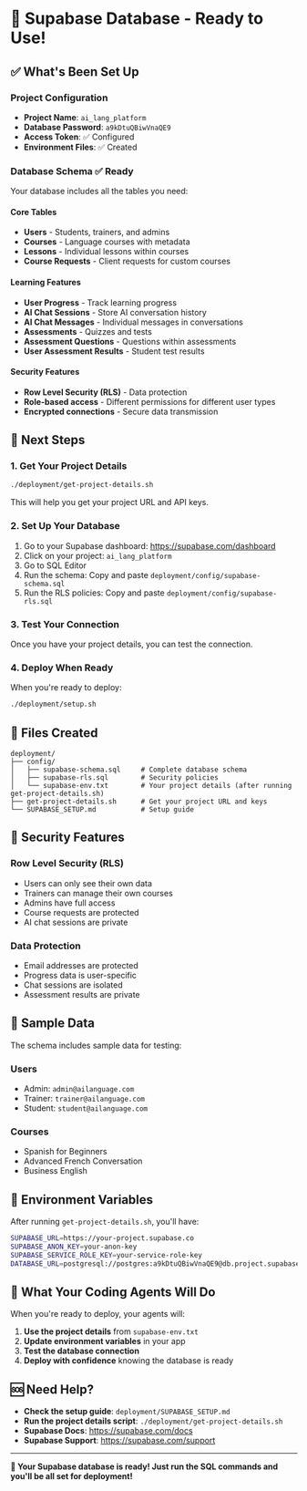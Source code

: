 # 🎉 Supabase Database - Ready to Use!

## ✅ What's Been Set Up

### **Project Configuration**
- **Project Name**: `ai_lang_platform`
- **Database Password**: `a9kDtuQBiwVnaQE9`
- **Access Token**: ✅ Configured
- **Environment Files**: ✅ Created

### **Database Schema** ✅ Ready
Your database includes all the tables you need:

#### **Core Tables**
- **Users** - Students, trainers, and admins
- **Courses** - Language courses with metadata
- **Lessons** - Individual lessons within courses
- **Course Requests** - Client requests for custom courses

#### **Learning Features**
- **User Progress** - Track learning progress
- **AI Chat Sessions** - Store AI conversation history
- **AI Chat Messages** - Individual messages in conversations
- **Assessments** - Quizzes and tests
- **Assessment Questions** - Questions within assessments
- **User Assessment Results** - Student test results

#### **Security Features**
- **Row Level Security (RLS)** - Data protection
- **Role-based access** - Different permissions for different user types
- **Encrypted connections** - Secure data transmission

## 🚀 Next Steps

### **1. Get Your Project Details**
```bash
./deployment/get-project-details.sh
```
This will help you get your project URL and API keys.

### **2. Set Up Your Database**
1. Go to your Supabase dashboard: https://supabase.com/dashboard
2. Click on your project: `ai_lang_platform`
3. Go to SQL Editor
4. Run the schema: Copy and paste `deployment/config/supabase-schema.sql`
5. Run the RLS policies: Copy and paste `deployment/config/supabase-rls.sql`

### **3. Test Your Connection**
Once you have your project details, you can test the connection.

### **4. Deploy When Ready**
When you're ready to deploy:
```bash
./deployment/setup.sh
```

## 📁 Files Created

```
deployment/
├── config/
│   ├── supabase-schema.sql     # Complete database schema
│   ├── supabase-rls.sql        # Security policies
│   └── supabase-env.txt        # Your project details (after running get-project-details.sh)
├── get-project-details.sh      # Get your project URL and keys
└── SUPABASE_SETUP.md           # Setup guide
```

## 🔐 Security Features

### **Row Level Security (RLS)**
- Users can only see their own data
- Trainers can manage their own courses
- Admins have full access
- Course requests are protected
- AI chat sessions are private

### **Data Protection**
- Email addresses are protected
- Progress data is user-specific
- Chat sessions are isolated
- Assessment results are private

## 📝 Sample Data

The schema includes sample data for testing:

### **Users**
- Admin: `admin@ailanguage.com`
- Trainer: `trainer@ailanguage.com`
- Student: `student@ailanguage.com`

### **Courses**
- Spanish for Beginners
- Advanced French Conversation
- Business English

## 🔧 Environment Variables

After running `get-project-details.sh`, you'll have:

```bash
SUPABASE_URL=https://your-project.supabase.co
SUPABASE_ANON_KEY=your-anon-key
SUPABASE_SERVICE_ROLE_KEY=your-service-role-key
DATABASE_URL=postgresql://postgres:a9kDtuQBiwVnaQE9@db.project.supabase.co:5432/postgres
```

## 🎯 What Your Coding Agents Will Do

When you're ready to deploy, your agents will:

1. **Use the project details** from `supabase-env.txt`
2. **Update environment variables** in your app
3. **Test the database connection**
4. **Deploy with confidence** knowing the database is ready

## 🆘 Need Help?

- **Check the setup guide**: `deployment/SUPABASE_SETUP.md`
- **Run the project details script**: `./deployment/get-project-details.sh`
- **Supabase Docs**: https://supabase.com/docs
- **Supabase Support**: https://supabase.com/support

---

**🎉 Your Supabase database is ready! Just run the SQL commands and you'll be all set for deployment!** 